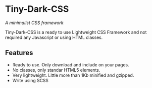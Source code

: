 # Tiny-Dark-CSS
*A minimalist CSS framework*  


Tiny-Dark-CSS is a ready to use Lightweight CSS Framework and not required any Javascript or using HTML classes.

## Features

- Ready to use. Only download and include on your pages.
- No classes, only standar HTML5 elements.
- Very lightweight. Little more than 1Kb minified and gzipped.
- Write using SCSS


